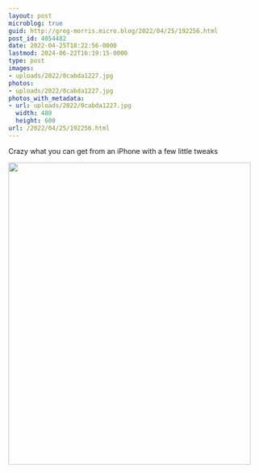 ```yaml
---
layout: post
microblog: true
guid: http://greg-morris.micro.blog/2022/04/25/192256.html
post_id: 4054482
date: 2022-04-25T18:22:56-0000
lastmod: 2024-06-22T16:19:15-0000
type: post
images:
- uploads/2022/0cabda1227.jpg
photos:
- uploads/2022/0cabda1227.jpg
photos_with_metadata:
- url: uploads/2022/0cabda1227.jpg
  width: 480
  height: 600
url: /2022/04/25/192256.html
---
```

Crazy what you can get from an iPhone with a few little tweaks

<img src="uploads/2022/0cabda1227.jpg" width="480" height="600" alt="" />
